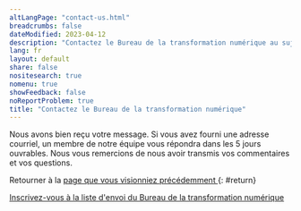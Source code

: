 ```yaml
---
altLangPage: "contact-us.html"
breadcrumbs: false
dateModified: 2023-04-12
description: "Contactez le Bureau de la transformation numérique au sujet du système de conception Canada.ca."
lang: fr
layout: default
share: false
nositesearch: true
nomenu: true
showFeedback: false
noReportProblem: true
title: "Contactez le Bureau de la transformation numérique"
---
```

Nous avons bien reçu votre message. Si vous avez fourni une adresse courriel, un membre de notre équipe vous répondra dans les 5 jours ouvrables.
Nous vous remercions de nous avoir transmis vos commentaires et vos questions.

Retourner à la [ page que vous visionniez précédemment ]( / ){: #return}

[Inscrivez-vous à la liste d'envoi du Bureau de la transformation numérique](https://blogue.canada.ca/pages/inscrire.html)

<script>
    const params = new Proxy(new URLSearchParams(window.location.search), {
    get: (searchParams, prop) => searchParams.get(prop),
    });
    // Get the value of "referer" in eg. "https://localhost:4000/contactt-us?referer=https://localhost:4000/test"
    let value = params.referer; // "https://localhost:4000/test"
    document.getElementById("return").href = value;
</script>

